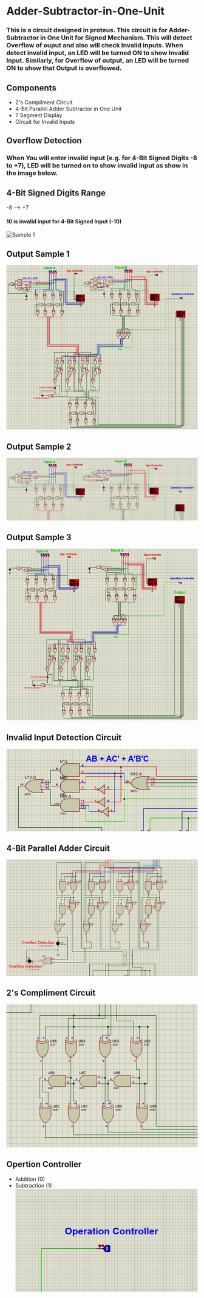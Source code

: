 # Adder-Subtractor-in-One-Unit

### This is a circuit designed in proteus. This circuit is for Adder-Subtractor in One Unit for Signed Mechanism. This will detect Overflow of ouput and also will check Invalid inputs. When detect invalid input, an LED will be turned ON to show Invalid Input. Similarly, for Overflow of output, an LED will be turned ON to show that Output is overflowed.

## Components

- 2's Compliment Circuit
- 4-Bit Parallel Adder Subtractor in One Unit
- 7 Segment Display
- Circuit for Invalid Inputs

## Overflow Detection

### When You will enter invalid input (e.g. for 4-Bit Signed Digits -8 to +7), LED will be turned on to show invalid input as show in the image below.

## 4-Bit Signed Digits Range

-8 --> +7

#### 10 is invalid input for 4-Bit Signed Input (-10)

![Sample 1](8.jpg)

## Output Sample 1

![Sample 2](images/1.jpg)

## Output Sample 2

![Sample 2](images/2.jpg)

## Output Sample 3

![Sample 3](images/img1.jpg)

## Invalid Input Detection Circuit

![Sample 4](images/4.jpg)

## 4-Bit Parallel Adder Circuit

![Sample 5](images/5.jpg)

## 2's Compliment Circuit

![Sample 6](images/6.jpg)

## Opertion Controller

- Addition (0)
- Subtraction (1)
  ![Sample 7](images/7.jpg)

